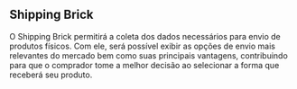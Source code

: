 ## Shipping Brick

O Shipping Brick permitirá a coleta dos dados necessários para envio de produtos físicos. Com ele, será possível exibir as opções de envio mais relevantes do mercado bem como suas principais vantagens, contribuindo para que o comprador tome a melhor decisão ao selecionar a forma que receberá seu produto.
